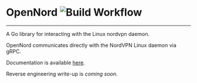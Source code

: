 # OpenNord ![Build Workflow](https://github.com/adamdb5/opennord/actions/workflows/go-build.yml/badge.svg)

---

A Go library for interacting with the Linux nordvpn daemon. 

OpenNord communicates directly with the NordVPN Linux daemon via gRPC.

Documentation is available [here](https://adamdb5.github.io/opennord).

Reverse engineering write-up is *coming soon*.
